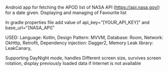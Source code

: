 Android app for fetching the APOD list of NASA API (https://api.nasa.gov/) for a date given.
Displaying and managing of Favourite list

In gradle properties file add value of 
api_key="[YOUR_API_KEY]" and
base_url="[NASA_API]" 

USED: 
    Language: Kotlin,
    Design Pattern: MVVM,
    Database: Room,
    Network: OkHttp, Retrofit,
    Dependency injection: Dagger2,
    Memory Leak library: LeakCanary,

Supporting DayNight mode, handles Different screen size, survives screen rotation, display previously loaded data if Internet is not available